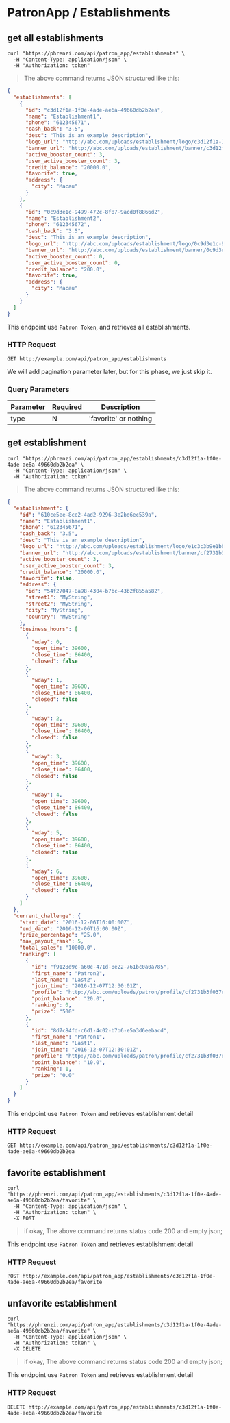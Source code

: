 # PatronApp / Establishments

## get all establishments

```shell
curl "https://phrenzi.com/api/patron_app/establishments" \
  -H "Content-Type: application/json" \
  -H "Authorization: token"
```

> The above command returns JSON structured like this:

```json
{
  "establishments": [
    {
      "id": "c3d12f1a-1f0e-4ade-ae6a-49660db2b2ea",
      "name": "Establishment1",
      "phone": "612345671",
      "cash_back": "3.5",
      "desc": "This is an example description",
      "logo_url": "http://abc.com/uploads/establishment/logo/c3d12f1a-1f0e-4ade-ae6a-49660db2b2ea/thumb_image.jpeg",
      "banner_url": "http://abc.com/uploads/establishment/banner/c3d12f1a-1f0e-4ade-ae6a-49660db2b2ea/thumb_image.jpeg",
      "active_booster_count": 3,
      "user_active_booster_count": 3,
      "credit_balance": "20000.0",
      "favorite": true,
      "address": {
        "city": "Macau"
      }
    },
    {
      "id": "0c9d3e1c-9499-472c-8f87-9acd0f8866d2",
      "name": "Establishment2",
      "phone": "612345672",
      "cash_back": "3.5",
      "desc": "This is an example description",
      "logo_url": "http://abc.com/uploads/establishment/logo/0c9d3e1c-9499-472c-8f87-9acd0f8866d2/thumb_image.jpeg",
      "banner_url": "http://abc.com/uploads/establishment/banner/0c9d3e1c-9499-472c-8f87-9acd0f8866d2/thumb_image.jpeg",
      "active_booster_count": 0,
      "user_active_booster_count": 0,
      "credit_balance": "200.0",
      "favorite": true,
      "address": {
        "city": "Macau"
      }
    }
  ]
}
```

This endpoint use `Patron Token`, and retrieves all establishments.

### HTTP Request

`GET http://example.com/api/patron_app/establishments`

<aside class="warning">We will add pagination parameter later, but for this phase, we just skip it.</aside>

### Query Parameters

Parameter | Required | Description
--------- | ----------- | ----------
type | N | 'favorite' or nothing

## get establishment

```shell
curl "https://phrenzi.com/api/patron_app/establishments/c3d12f1a-1f0e-4ade-ae6a-49660db2b2ea" \
  -H "Content-Type: application/json" \
  -H "Authorization: token"
```

> The above command returns JSON structured like this:

```json
{
  "establishment": {
    "id": "610ce5ee-8ce2-4ad2-9296-3e2bd6ec539a",
    "name": "Establishment1",
    "phone": "612345671",
    "cash_back": "3.5",
    "desc": "This is an example description",
    "logo_url": "http://abc.com/uploads/establishment/logo/e1c3c3b9e1bb587672ed14663c233d2a.jpeg",
    "banner_url": "http://abc.com/uploads/establishment/banner/cf2731b3f037e081fee8230378290b62.jpeg",
    "active_booster_count": 3,
    "user_active_booster_count": 3,
    "credit_balance": "20000.0",
    "favorite": false,
    "address": {
      "id": "54f27047-8a98-4304-b7bc-43b2f855a582",
      "street1": "MyString",
      "street2": "MyString",
      "city": "MyString",
      "country": "MyString"
    },
    "business_hours": [
      {
        "wday": 0,
        "open_time": 39600,
        "close_time": 86400,
        "closed": false
      },
      {
        "wday": 1,
        "open_time": 39600,
        "close_time": 86400,
        "closed": false
      },
      {
        "wday": 2,
        "open_time": 39600,
        "close_time": 86400,
        "closed": false
      },
      {
        "wday": 3,
        "open_time": 39600,
        "close_time": 86400,
        "closed": false
      },
      {
        "wday": 4,
        "open_time": 39600,
        "close_time": 86400,
        "closed": false
      },
      {
        "wday": 5,
        "open_time": 39600,
        "close_time": 86400,
        "closed": false
      },
      {
        "wday": 6,
        "open_time": 39600,
        "close_time": 86400,
        "closed": false
      }
    ]
  },
  "current_challenge": {
    "start_date": "2016-12-06T16:00:00Z",
    "end_date": "2016-12-06T16:00:00Z",
    "prize_percentage": "25.0",
    "max_payout_rank": 5,
    "total_sales": "10000.0",
    "ranking": [
      {
        "id": "f9128d9c-a60c-471d-8e22-761bc0a0a785",
        "first_name": "Patron2",
        "last_name": "Last2",
        "join_time": "2016-12-07T12:30:01Z",
        "profile": "http://abc.com/uploads/patron/profile/cf2731b3f037e081fee8230378290b62.jpeg",
        "point_balance": "20.0",
        "ranking": 0,
        "prize": "500"
      },
      {
        "id": "8d7c84fd-c6d1-4c02-b7b6-e5a3d6eebacd",
        "first_name": "Patron1",
        "last_name": "Last1",
        "join_time": "2016-12-07T12:30:01Z",
        "profile": "http://abc.com/uploads/patron/profile/cf2731b3f037e081fee8230378290b62.jpeg",
        "point_balance": "10.0",
        "ranking": 1,
        "prize": "0.0"
      }
    ]
  }
}
```

This endpoint use `Patron Token` and retrieves establishment detail

### HTTP Request

`GET http://example.com/api/patron_app/establishments/c3d12f1a-1f0e-4ade-ae6a-49660db2b2ea`


## favorite establishment

```shell
curl
"https://phrenzi.com/api/patron_app/establishments/c3d12f1a-1f0e-4ade-ae6a-49660db2b2ea/favorite" \
  -H "Content-Type: application/json" \
  -H "Authorization: token" \
  -X POST
```

> if okay, The above command returns status code 200 and empty json;

This endpoint use `Patron Token` and retrieves establishment detail

### HTTP Request

`POST http://example.com/api/patron_app/establishments/c3d12f1a-1f0e-4ade-ae6a-49660db2b2ea/favorite`

## unfavorite establishment

```shell
curl
"https://phrenzi.com/api/patron_app/establishments/c3d12f1a-1f0e-4ade-ae6a-49660db2b2ea/favorite" \
  -H "Content-Type: application/json" \
  -H "Authorization: token" \
  -X DELETE
```

> if okay, The above command returns status code 200 and empty json;


This endpoint use `Patron Token` and retrieves establishment detail

### HTTP Request

`DELETE http://example.com/api/patron_app/establishments/c3d12f1a-1f0e-4ade-ae6a-49660db2b2ea/favorite`
